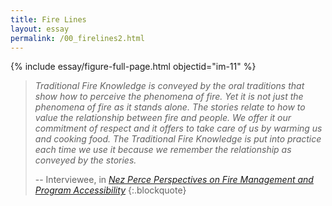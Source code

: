 ```yaml
---
title: Fire Lines
layout: essay
permalink: /00_firelines2.html
---
```


{% include essay/figure-full-page.html objectid="im-11" %}


> *Traditional Fire Knowledge is conveyed by the oral traditions that show how to perceive the phenomena of fire. Yet it is not just the phenomena of fire as it stands alone. The stories relate to how to value the relationship between fire and people. We offer it our commitment of respect and it offers to take care of us by warming us and cooking food. The Traditional Fire Knowledge is put into practice each time we use it because we remember the relationship as conveyed by the stories.*
>
> -- Interviewee, in [*Nez Perce Perspectives on Fire Management and Program Accessibility*](https://rex.libraries.wsu.edu/esploro/outputs/99900525150601842)
{:.blockquote}